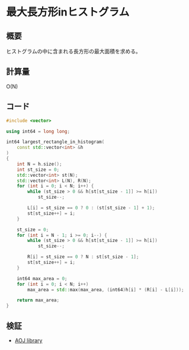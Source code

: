 # 最大長方形inヒストグラム
## 概要
ヒストグラムの中に含まれる長方形の最大面積を求める。

## 計算量
O(N)

## コード
```cpp
#include <vector>

using int64 = long long;

int64 largest_rectangle_in_histogram(
    const std::vector<int> &h
)
{
    int N = h.size();
    int st_size = 0;
    std::vector<int> st(N);
    std::vector<int> L(N), R(N);
    for (int i = 0; i < N; i++) {
        while (st_size > 0 && h[st[st_size - 1]] >= h[i])
            st_size--;

        L[i] = st_size == 0 ? 0 : (st[st_size - 1] + 1);
        st[st_size++] = i;
    }

    st_size = 0;
    for (int i = N - 1; i >= 0; i--) {
        while (st_size > 0 && h[st[st_size - 1]] >= h[i])
            st_size--;

        R[i] = st_size == 0 ? N : st[st_size - 1];
        st[st_size++] = i;
    }

    int64 max_area = 0;
    for (int i = 0; i < N; i++)
        max_area = std::max(max_area, (int64)h[i] * (R[i] - L[i]));

    return max_area;
}
```

## 検証
- [AOJ library](https://onlinejudge.u-aizu.ac.jp/courses/library/7/DPL/3/DPL_3_C)